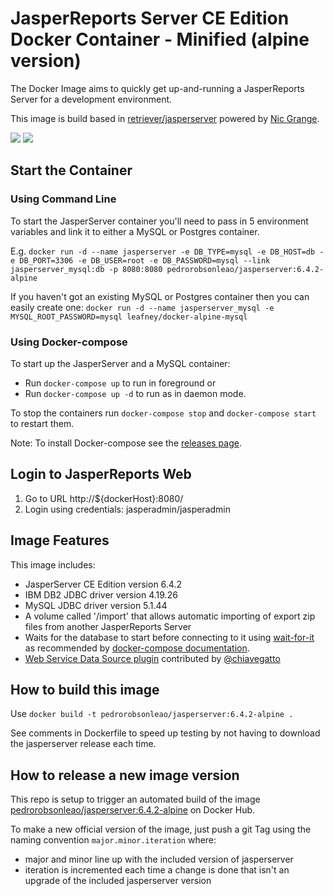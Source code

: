 # JasperReports Server CE Edition Docker Container - Minified (alpine version)

The Docker Image aims to quickly get up-and-running a JasperReports Server for a development environment.

This image is build based in [retriever/jasperserver](https://github.com/retrievercommunications/docker-jasperserver) powered by [Nic Grange](mailto:nicolas.grange@retrievercommunications.com).

[![](https://images.microbadger.com/badges/image/pedrorobsonleao/jasperserver.svg)](https://microbadger.com/images/pedrorobsonleao/jasperserver "Get your own image badge on microbadger.com") [![](https://images.microbadger.com/badges/version/pedrorobsonleao/jasperserver.svg)](https://microbadger.com/images/pedrorobsonleao/jasperserver "Get your own version badge on microbadger.com")
## Start the Container

### Using Command Line

To start the JasperServer container you'll need to pass in 5 environment variables and link it to either a MySQL or Postgres container.

E.g. `docker run -d --name jasperserver -e DB_TYPE=mysql -e DB_HOST=db -e DB_PORT=3306 -e DB_USER=root -e DB_PASSWORD=mysql --link jasperserver_mysql:db -p 8080:8080 pedrorobsonleao/jasperserver:6.4.2-alpine`

If you haven't got an existing MySQL or Postgres container then you can easily create one:
`docker run -d --name jasperserver_mysql -e MYSQL_ROOT_PASSWORD=mysql leafney/docker-alpine-mysql`


### Using Docker-compose

To start up the JasperServer and a MySQL container:

* Run `docker-compose up` to run in foreground or
* Run `docker-compose up -d` to run as in daemon mode.

To stop the containers run `docker-compose stop` and `docker-compose start` to restart them.

Note: To install Docker-compose see the [releases page](https://github.com/docker/compose/releases). 


## Login to JasperReports Web

1. Go to URL http://${dockerHost}:8080/
2. Login using credentials: jasperadmin/jasperadmin


## Image Features
This image includes:
* JasperServer CE Edition version 6.4.2
* IBM DB2 JDBC driver version 4.19.26
* MySQL JDBC driver version 5.1.44
* A volume called '/import' that allows automatic importing of export zip files from another JasperReports Server
* Waits for the database to start before connecting to it using [wait-for-it](https://github.com/vishnubob/wait-for-it) as recommended by [docker-compose documentation](https://docs.docker.com/compose/startup-order/).
* [Web Service Data Source plugin](https://community.jaspersoft.com/project/web-service-data-source) contributed by [@chiavegatto](https://github.com/chiavegatto)

## How to build this image
Use `docker build -t pedrorobsonleao/jasperserver:6.4.2-alpine .` 

See comments in Dockerfile to speed up testing by not having to download the jasperserver release each time.

## How to release a new image version
This repo is setup to trigger an automated build of the image [pedrorobsonleao/jasperserver:6.4.2-alpine](https://hub.docker.com/r/pedrorobsonleao/jasperserver/) on Docker Hub.

To make a new official version of the image, just push a git Tag using the naming convention `major.minor.iteration` where:
* major and minor line up with the included version of jasperserver 
* iteration is incremented each time a change is done that isn't an upgrade of the included jasperserver version
